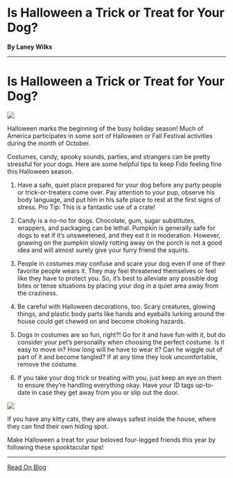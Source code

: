# Is Halloween a Trick or Treat for Your Dog?

**By Laney Wilks**

---

# Is Halloween a Trick or Treat for Your Dog?

  

![](https://static.wixstatic.com/media/4917f1_6484c71d41c045f98bf360781c296a4d~mv2.jpg/v1/fill/w_626,h_1112,al_c,q_85,usm_0.66_1.00_0.01,enc_auto/4917f1_6484c71d41c045f98bf360781c296a4d~mv2.jpg)

Halloween marks the beginning of the busy holiday season! Much of America participates in some sort of Halloween or Fall Festival activities during the month of October.

  

Costumes, candy, spooky sounds, parties, and strangers can be pretty stressful for your dogs. Here are some helpful tips to keep Fido feeling fine this Halloween season.

  

1.  Have a safe, quiet place prepared for your dog before any party people or trick-or-treaters come over. Pay attention to your pup, observe his body language, and put him in his safe place to rest at the first signs of stress. Pro Tip: This is a fantastic use of a crate!
    
2.  Candy is a no-no for dogs. Chocolate, gum, sugar substitutes, wrappers, and packaging can be lethal. Pumpkin is generally safe for dogs to eat if it’s unsweetened, and they eat it in moderation. However, gnawing on the pumpkin slowly rotting away on the porch is not a good idea and will almost surely give your furry friend the squirts.
    
3.  People in costumes may confuse and scare your dog even if one of their favorite people wears it. They may feel threatened themselves or feel like they have to protect you. So, it’s best to alleviate any possible dog bites or tense situations by placing your dog in a quiet area away from the craziness.
    
4.  Be careful with Halloween decorations, too. Scary creatures, glowing things, and plastic body parts like hands and eyeballs lurking around the house could get chewed on and become choking hazards.
    
5.  Dogs in costumes are so fun, right?! Go for it and have fun with it, but do consider your pet’s personality when choosing the perfect costume. Is it easy to move in? How long will he have to wear it? Can he wiggle out of part of it and become tangled? If at any time they look uncomfortable, remove the costume.
    
6.  If you take your dog trick or treating with you, just keep an eye on them to ensure they’re handling everything okay. Have your ID tags up-to-date in case they get away from you or slip out the door.
    

  

![](https://static.wixstatic.com/media/4917f1_715dfe862bd54340a2e59b637bc0cedd~mv2.jpg/v1/fill/w_394,h_844,al_c,q_80,usm_0.66_1.00_0.01,enc_auto/4917f1_715dfe862bd54340a2e59b637bc0cedd~mv2.jpg)

  

If you have any kitty cats, they are always safest inside the house, where they can find their own hiding spot.

  

Make Halloween a treat for your beloved four-legged friends this year by following these spooktacular tips!

---

[Read On Blog](https://www.fineanddandyaussiedoodles.com/post/is-halloween-a-trick-or-treat-for-your-dog)